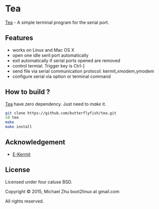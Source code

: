 # Tea
[Tea] - A simple terminal program for the serial port.

## Features

* works on Linux and Mac OS X
* open one idle seril port automatically
* exit automatically if serial ports opened are removed
* control termial. Trigger key is Ctrl-]
* send file via serial communication protocol: kermit,xmodem,ymodem
* configure serial via option or terminal command


## How to build ?

[Tea] have zero dependency. Just need to *make* it.

```sh
git clone https://github.com/butterflyfish/tea.git
cd tea
make
make install
```

## Acknowledgement
* [E-Kermit]


## License
Licensed under four caluse BSD.

Copyright © 2015, Michael Zhu  boot2linux at gmail.com

All rights reserved.

[Tea]: https://github.com/butterflyfish/tea
[E-Kermit]: http://www.columbia.edu/kermit/ek.html
